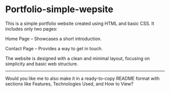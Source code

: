 # Portfolio-simple-wepsite


This is a simple portfolio website created using HTML and basic CSS.
It includes only two pages:

Home Page – Showcases a short introduction.

Contact Page – Provides a way to get in touch.


The website is designed with a clean and minimal layout, focusing on simplicity and basic web structure.


---

Would you like me to also make it in a ready-to-copy README format with sections like Features, Technologies Used, and How to View?

